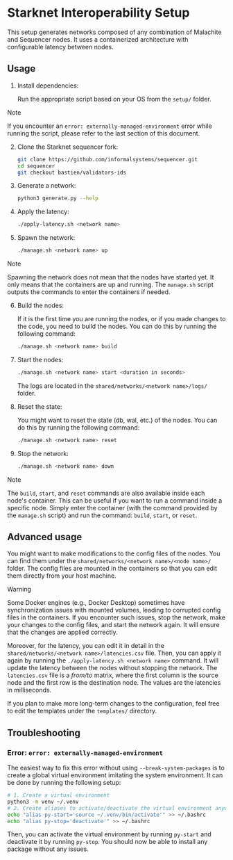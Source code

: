 # Starknet Interoperability Setup

This setup generates networks composed of any combination of Malachite and Sequencer nodes. It uses a containerized architecture with configurable latency between nodes.

## Usage

1. Install dependencies:
    
    Run the appropriate script based on your OS from the `setup/` folder.

>[!NOTE]
> If you encounter an `error: externally-managed-environment` error while running the script, please refer to the last section of this document.

2. Clone the Starknet sequencer fork:
    ```bash
    git clone https://github.com/informalsystems/sequencer.git
    cd sequencer
    git checkout bastien/validators-ids
    ```

3. Generate a network:
    ```bash
    python3 generate.py --help
    ```

4. Apply the latency:
    ```bash
    ./apply-latency.sh <network name>
    ```

5. Spawn the network:
    ```bash
    ./manage.sh <network name> up
    ```

>[!NOTE]
> Spawning the network does not mean that the nodes have started yet. It only means that the containers are up and running. The `manage.sh` script outputs the commands to enter the containers if needed.

6. Build the nodes:
    
    If it is the first time you are running the nodes, or if you made changes to the code, you need to build the nodes. You can do this by running the following command:
    ```bash
    ./manage.sh <network name> build
    ```

7. Start the nodes:
    ```bash
    ./manage.sh <network name> start <duration in seconds>
    ```
    The logs are located in the `shared/networks/<network name>/logs/` folder.

8. Reset the state:

    You might want to reset the state (db, wal, etc.) of the nodes. You can do this by running the following command:
    ```bash
    ./manage.sh <network name> reset
    ```

9. Stop the network:
    ```bash
    ./manage.sh <network name> down
    ```

>[!NOTE]
> The `build`, `start`, and `reset` commands are also available inside each node's container. This can be useful if you want to run a command inside a specific node. Simply enter the container (with the command provided by the `manage.sh` script) and run the command: `build`, `start`, or `reset`.

## Advanced usage

You might want to make modifications to the config files of the nodes. You can find them under the `shared/networks/<network name>/<node name>/` folder. The config files are mounted in the containers so that you can edit them directly from your host machine.

>[!WARNING]
> Some Docker engines (e.g., Docker Desktop) sometimes have synchronization issues with mounted volumes, leading to corrupted config files in the containers. If you encounter such issues, stop the network, make your changes to the config files, and start the network again. It will ensure that the changes are applied correctly.

Moreover, for the latency, you can edit it in detail in the `shared/networks/<network name>/latencies.csv` file. Then, you can apply it again by running the `./apply-latency.sh <network name>` command. It will update the latency between the nodes without stopping the network. The `latencies.csv` file is a _from/to_ matrix, where the first column is the source node and the first row is the destination node. The values are the latencies in milliseconds. 

If you plan to make more long-term changes to the configuration, feel free to edit the templates under the `templates/` directory.

## Troubleshooting

### Error: `error: externally-managed-environment`

The easiest way to fix this error without using `--break-system-packages` is to create a global virtual environment imitating the system environment. It can be done by running the following setup:

```bash
# 1. Create a virtual environment
python3 -m venv ~/.venv
# 2. Create aliases to activate/deactivate the virtual environment anywhere
echo "alias py-start='source ~/.venv/bin/activate'" >> ~/.bashrc
echo "alias py-stop='deactivate'" >> ~/.bashrc
```

Then, you can activate the virtual environment by running `py-start` and deactivate it by running `py-stop`. You should now be able to install any package without any issues.
